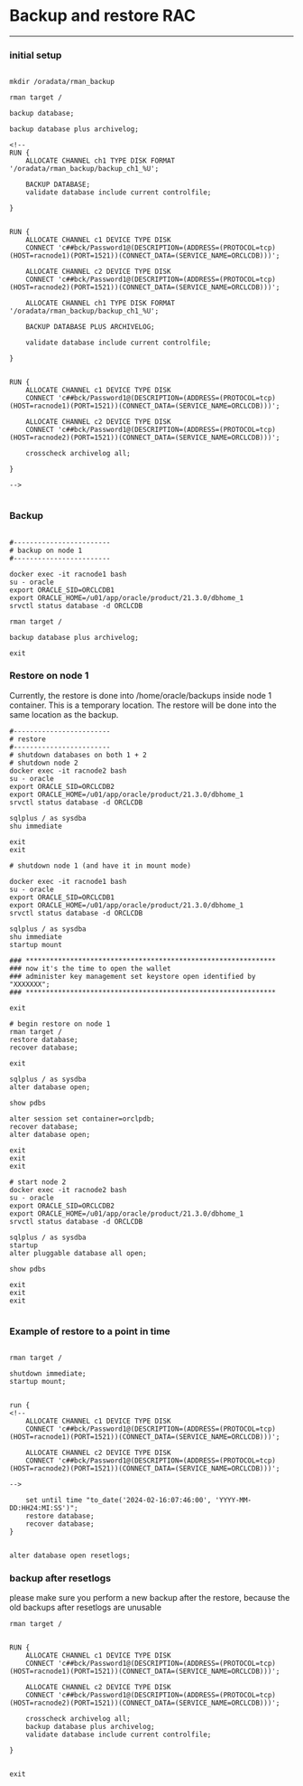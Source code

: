 # Backup and restore RAC
---

### initial setup
```

mkdir /oradata/rman_backup

rman target /

backup database;

backup database plus archivelog;

<!--
RUN {
    ALLOCATE CHANNEL ch1 TYPE DISK FORMAT '/oradata/rman_backup/backup_ch1_%U';

    BACKUP DATABASE;
    validate database include current controlfile;

}
 

RUN {
    ALLOCATE CHANNEL c1 DEVICE TYPE DISK 
    CONNECT 'c##bck/Password1@(DESCRIPTION=(ADDRESS=(PROTOCOL=tcp)(HOST=racnode1)(PORT=1521))(CONNECT_DATA=(SERVICE_NAME=ORCLCDB)))';

    ALLOCATE CHANNEL c2 DEVICE TYPE DISK 
    CONNECT 'c##bck/Password1@(DESCRIPTION=(ADDRESS=(PROTOCOL=tcp)(HOST=racnode2)(PORT=1521))(CONNECT_DATA=(SERVICE_NAME=ORCLCDB)))';

    ALLOCATE CHANNEL ch1 TYPE DISK FORMAT '/oradata/rman_backup/backup_ch1_%U';

    BACKUP DATABASE PLUS ARCHIVELOG;

    validate database include current controlfile;

}


RUN {
    ALLOCATE CHANNEL c1 DEVICE TYPE DISK 
    CONNECT 'c##bck/Password1@(DESCRIPTION=(ADDRESS=(PROTOCOL=tcp)(HOST=racnode1)(PORT=1521))(CONNECT_DATA=(SERVICE_NAME=ORCLCDB)))';

    ALLOCATE CHANNEL c2 DEVICE TYPE DISK 
    CONNECT 'c##bck/Password1@(DESCRIPTION=(ADDRESS=(PROTOCOL=tcp)(HOST=racnode2)(PORT=1521))(CONNECT_DATA=(SERVICE_NAME=ORCLCDB)))';

    crosscheck archivelog all;

}

-->


```

### Backup

```

#------------------------
# backup on node 1
#------------------------

docker exec -it racnode1 bash
su - oracle
export ORACLE_SID=ORCLCDB1
export ORACLE_HOME=/u01/app/oracle/product/21.3.0/dbhome_1
srvctl status database -d ORCLCDB

rman target /

backup database plus archivelog;

exit 

```
<!--
RUN {
    ALLOCATE CHANNEL c1 DEVICE TYPE DISK 
    CONNECT 'c##bck/Password1@(DESCRIPTION=(ADDRESS=(PROTOCOL=tcp)(HOST=racnode1)(PORT=1521))(CONNECT_DATA=(SERVICE_NAME=ORCLCDB)))';

    ALLOCATE CHANNEL c2 DEVICE TYPE DISK 
    CONNECT 'c##bck/Password1@(DESCRIPTION=(ADDRESS=(PROTOCOL=tcp)(HOST=racnode2)(PORT=1521))(CONNECT_DATA=(SERVICE_NAME=ORCLCDB)))';

    crosscheck archivelog all;
    backup database plus archivelog;
    validate database include current controlfile;

}
-->

### Restore on node 1  

Currently, the restore is done into /home/oracle/backups inside node 1 container. This is a temporary location. The restore will be done into the same location as the backup.



```
#------------------------
# restore
#------------------------
# shutdown databases on both 1 + 2
# shutdown node 2
docker exec -it racnode2 bash
su - oracle
export ORACLE_SID=ORCLCDB2
export ORACLE_HOME=/u01/app/oracle/product/21.3.0/dbhome_1
srvctl status database -d ORCLCDB

sqlplus / as sysdba
shu immediate

exit
exit

# shutdown node 1 (and have it in mount mode)

docker exec -it racnode1 bash
su - oracle
export ORACLE_SID=ORCLCDB1
export ORACLE_HOME=/u01/app/oracle/product/21.3.0/dbhome_1
srvctl status database -d ORCLCDB

sqlplus / as sysdba
shu immediate
startup mount

### **************************************************************
### now it's the time to open the wallet 
### administer key management set keystore open identified by "XXXXXXX";
### **************************************************************

exit

# begin restore on node 1
rman target /
restore database;
recover database;

exit

sqlplus / as sysdba
alter database open;

show pdbs

alter session set container=orclpdb;
recover database;
alter database open;

exit
exit
exit

# start node 2 
docker exec -it racnode2 bash
su - oracle
export ORACLE_SID=ORCLCDB2
export ORACLE_HOME=/u01/app/oracle/product/21.3.0/dbhome_1
srvctl status database -d ORCLCDB

sqlplus / as sysdba
startup
alter pluggable database all open;

show pdbs

exit
exit
exit 


```

### Example of restore to a point in time

```

rman target /

shutdown immediate;
startup mount;


run {
<!--
    ALLOCATE CHANNEL c1 DEVICE TYPE DISK 
    CONNECT 'c##bck/Password1@(DESCRIPTION=(ADDRESS=(PROTOCOL=tcp)(HOST=racnode1)(PORT=1521))(CONNECT_DATA=(SERVICE_NAME=ORCLCDB)))';

    ALLOCATE CHANNEL c2 DEVICE TYPE DISK 
    CONNECT 'c##bck/Password1@(DESCRIPTION=(ADDRESS=(PROTOCOL=tcp)(HOST=racnode2)(PORT=1521))(CONNECT_DATA=(SERVICE_NAME=ORCLCDB)))';

-->

    set until time "to_date('2024-02-16:07:46:00', 'YYYY-MM-DD:HH24:MI:SS')";
    restore database;
    recover database;
}


alter database open resetlogs;

```

### backup after resetlogs  
please make sure you perform a new backup after the restore, because the old backups after resetlogs are unusable

```
rman target /


RUN {
    ALLOCATE CHANNEL c1 DEVICE TYPE DISK 
    CONNECT 'c##bck/Password1@(DESCRIPTION=(ADDRESS=(PROTOCOL=tcp)(HOST=racnode1)(PORT=1521))(CONNECT_DATA=(SERVICE_NAME=ORCLCDB)))';

    ALLOCATE CHANNEL c2 DEVICE TYPE DISK 
    CONNECT 'c##bck/Password1@(DESCRIPTION=(ADDRESS=(PROTOCOL=tcp)(HOST=racnode2)(PORT=1521))(CONNECT_DATA=(SERVICE_NAME=ORCLCDB)))';

    crosscheck archivelog all;
    backup database plus archivelog;
    validate database include current controlfile;

}


exit

```